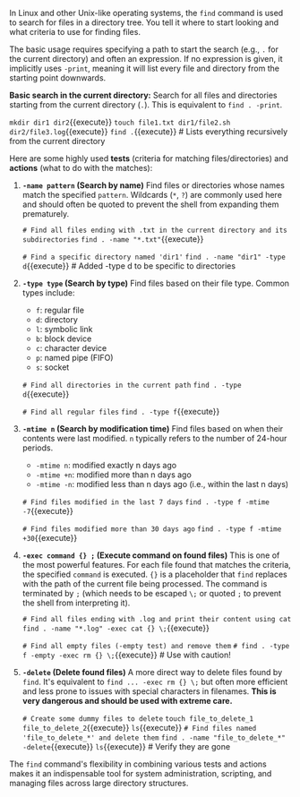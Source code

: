 In Linux and other Unix-like operating systems, the `find` command is used to search for files in a directory tree. You tell it where to start looking and what criteria to use for finding files.

The basic usage requires specifying a path to start the search (e.g., `.` for the current directory) and often an expression. If no expression is given, it implicitly uses `-print`, meaning it will list every file and directory from the starting point downwards.

**Basic search in the current directory:**
Search for all files and directories starting from the current directory (`.`). This is equivalent to `find . -print`.

`mkdir dir1 dir2`{{execute}}
`touch file1.txt dir1/file2.sh dir2/file3.log`{{execute}}
`find .`{{execute}} # Lists everything recursively from the current directory

Here are some highly used **tests** (criteria for matching files/directories) and **actions** (what to do with the matches):

1.  **`-name pattern` (Search by name)**
    Find files or directories whose names match the specified `pattern`. Wildcards (`*`, `?`) are commonly used here and should often be quoted to prevent the shell from expanding them prematurely.

    `# Find all files ending with .txt in the current directory and its subdirectories`
    `find . -name "*.txt"`{{execute}}

    `# Find a specific directory named 'dir1'`
    `find . -name "dir1" -type d`{{execute}} # Added -type d to be specific to directories

2.  **`-type type` (Search by type)**
    Find files based on their file type. Common types include:
    * `f`: regular file
    * `d`: directory
    * `l`: symbolic link
    * `b`: block device
    * `c`: character device
    * `p`: named pipe (FIFO)
    * `s`: socket

    `# Find all directories in the current path`
    `find . -type d`{{execute}}

    `# Find all regular files`
    `find . -type f`{{execute}}

3.  **`-mtime n` (Search by modification time)**
    Find files based on when their contents were last modified. `n` typically refers to the number of 24-hour periods.
    * `-mtime n`: modified exactly n days ago
    * `-mtime +n`: modified more than n days ago
    * `-mtime -n`: modified less than n days ago (i.e., within the last n days)

    `# Find files modified in the last 7 days`
    `find . -type f -mtime -7`{{execute}}

    `# Find files modified more than 30 days ago`
    `find . -type f -mtime +30`{{execute}}

4.  **`-exec command {} ;` (Execute command on found files)**
    This is one of the most powerful features. For each file found that matches the criteria, the specified `command` is executed. `{}` is a placeholder that `find` replaces with the path of the current file being processed. The command is terminated by `;` (which needs to be escaped `\;` or quoted `;` to prevent the shell from interpreting it).

    `# Find all files ending with .log and print their content using cat`
    `find . -name "*.log" -exec cat {} \;`{{execute}}

    `# Find all empty files (-empty test) and remove them`
    `# find . -type f -empty -exec rm {} \;`{{execute}} # Use with caution!

5.  **`-delete` (Delete found files)**
    A more direct way to delete files found by `find`. It's equivalent to `find ... -exec rm {} \;` but often more efficient and less prone to issues with special characters in filenames. **This is very dangerous and should be used with extreme care.**

    `# Create some dummy files to delete`
    `touch file_to_delete_1 file_to_delete_2`{{execute}}
    `ls`{{execute}}
    `# Find files named 'file_to_delete_*' and delete them`
    `find . -name "file_to_delete_*" -delete`{{execute}}
    `ls`{{execute}} # Verify they are gone

The `find` command's flexibility in combining various tests and actions makes it an indispensable tool for system administration, scripting, and managing files across large directory structures.
